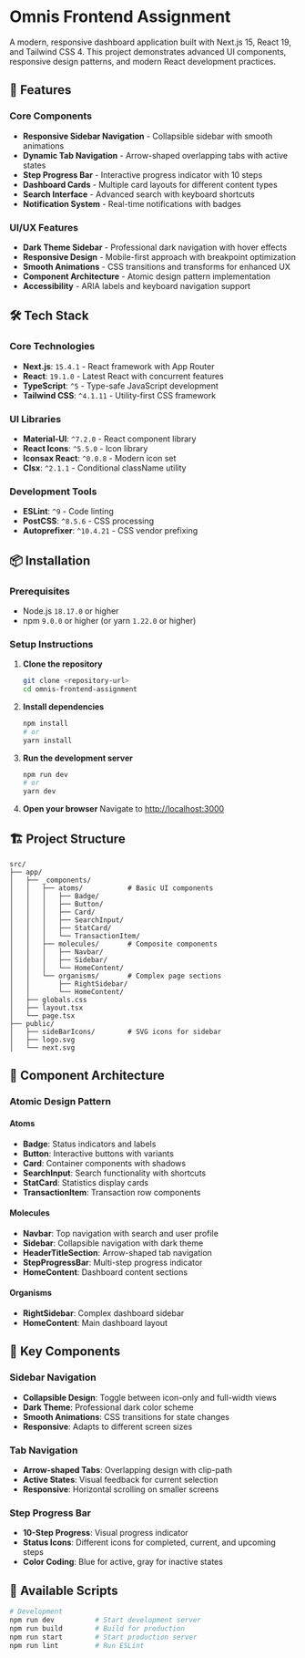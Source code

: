 # Omnis Frontend Assignment

A modern, responsive dashboard application built with Next.js 15, React 19, and Tailwind CSS 4. This project demonstrates advanced UI components, responsive design patterns, and modern React development practices.

## 🚀 Features

### Core Components

- **Responsive Sidebar Navigation** - Collapsible sidebar with smooth animations
- **Dynamic Tab Navigation** - Arrow-shaped overlapping tabs with active states
- **Step Progress Bar** - Interactive progress indicator with 10 steps
- **Dashboard Cards** - Multiple card layouts for different content types
- **Search Interface** - Advanced search with keyboard shortcuts
- **Notification System** - Real-time notifications with badges

### UI/UX Features

- **Dark Theme Sidebar** - Professional dark navigation with hover effects
- **Responsive Design** - Mobile-first approach with breakpoint optimization
- **Smooth Animations** - CSS transitions and transforms for enhanced UX
- **Component Architecture** - Atomic design pattern implementation
- **Accessibility** - ARIA labels and keyboard navigation support

## 🛠️ Tech Stack

### Core Technologies

- **Next.js**: `15.4.1` - React framework with App Router
- **React**: `19.1.0` - Latest React with concurrent features
- **TypeScript**: `^5` - Type-safe JavaScript development
- **Tailwind CSS**: `^4.1.11` - Utility-first CSS framework

### UI Libraries

- **Material-UI**: `^7.2.0` - React component library
- **React Icons**: `^5.5.0` - Icon library
- **Iconsax React**: `^0.0.8` - Modern icon set
- **Clsx**: `^2.1.1` - Conditional className utility

### Development Tools

- **ESLint**: `^9` - Code linting
- **PostCSS**: `^8.5.6` - CSS processing
- **Autoprefixer**: `^10.4.21` - CSS vendor prefixing

## 📦 Installation

### Prerequisites

- Node.js `18.17.0` or higher
- npm `9.0.0` or higher (or yarn `1.22.0` or higher)

### Setup Instructions

1. **Clone the repository**

   ```bash
   git clone <repository-url>
   cd omnis-frontend-assignment
   ```

2. **Install dependencies**

   ```bash
   npm install
   # or
   yarn install
   ```

3. **Run the development server**

   ```bash
   npm run dev
   # or
   yarn dev
   ```

4. **Open your browser**
   Navigate to [http://localhost:3000](http://localhost:3000)

## 🏗️ Project Structure

```
src/
├── app/
│   ├── _components/
│   │   ├── atoms/           # Basic UI components
│   │   │   ├── Badge/
│   │   │   ├── Button/
│   │   │   ├── Card/
│   │   │   ├── SearchInput/
│   │   │   ├── StatCard/
│   │   │   └── TransactionItem/
│   │   ├── molecules/       # Composite components
│   │   │   ├── Navbar/
│   │   │   ├── Sidebar/
│   │   │   └── HomeContent/
│   │   └── organisms/       # Complex page sections
│   │       ├── RightSidebar/
│   │       └── HomeContent/
│   ├── globals.css
│   ├── layout.tsx
│   └── page.tsx
├── public/
│   ├── sideBarIcons/        # SVG icons for sidebar
│   ├── logo.svg
│   └── next.svg
```

## 🎨 Component Architecture

### Atomic Design Pattern

#### Atoms

- **Badge**: Status indicators and labels
- **Button**: Interactive buttons with variants
- **Card**: Container components with shadows
- **SearchInput**: Search functionality with shortcuts
- **StatCard**: Statistics display cards
- **TransactionItem**: Transaction row components

#### Molecules

- **Navbar**: Top navigation with search and user profile
- **Sidebar**: Collapsible navigation with dark theme
- **HeaderTitleSection**: Arrow-shaped tab navigation
- **StepProgressBar**: Multi-step progress indicator
- **HomeContent**: Dashboard content sections

#### Organisms

- **RightSidebar**: Complex dashboard sidebar
- **HomeContent**: Main dashboard layout

## 🎯 Key Components

### Sidebar Navigation

- **Collapsible Design**: Toggle between icon-only and full-width views
- **Dark Theme**: Professional dark color scheme
- **Smooth Animations**: CSS transitions for state changes
- **Responsive**: Adapts to different screen sizes

### Tab Navigation

- **Arrow-shaped Tabs**: Overlapping design with clip-path
- **Active States**: Visual feedback for current selection
- **Responsive**: Horizontal scrolling on smaller screens

### Step Progress Bar

- **10-Step Progress**: Visual progress indicator
- **Status Icons**: Different icons for completed, current, and upcoming steps
- **Color Coding**: Blue for active, gray for inactive states

## 🚀 Available Scripts

```bash
# Development
npm run dev          # Start development server
npm run build        # Build for production
npm run start        # Start production server
npm run lint         # Run ESLint







```
